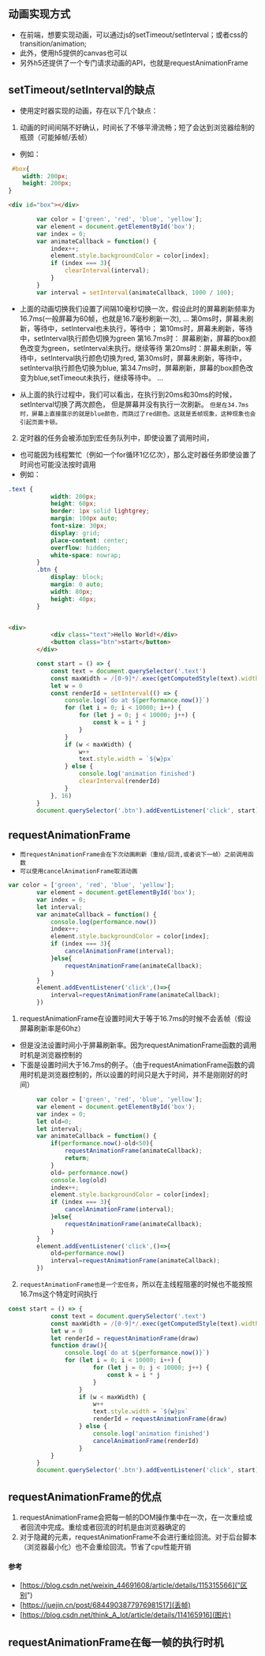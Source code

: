 ## 动画实现方式
* 在前端，想要实现动画，可以通过js的setTimeout/setInterval；或者css的transition/animation;
* 此外，使用h5提供的canvas也可以
* 另外h5还提供了一个专门请求动画的API，也就是requestAnimationFrame

## setTimeout/setInterval的缺点
* 使用定时器实现的动画，存在以下几个缺点：
1. 动画的时间间隔不好确认，时间长了不够平滑流畅；短了会达到浏览器绘制的瓶颈（可能掉帧/丢帧）
* 例如：
```css
 #box{
    width: 200px;
    height: 200px;
}
```
```html
<div id="box"></div>
```
```javascript
        var color = ['green', 'red', 'blue', 'yellow'];
        var element = document.getElementById('box');
        var index = 0;
        var animateCallback = function() {
            index++;
            element.style.backgroundColor = color[index];
            if (index === 3){
                clearInterval(interval);
            }
        }
        var interval = setInterval(animateCallback, 1000 / 100);
```
* 上面的动画切换我们设置了间隔10毫秒切换一次，假设此时的屏幕刷新频率为16.7ms(一般屏幕为60帧，也就是16.7毫秒刷新一次),
...
第0ms时，屏幕未刷新，等待中，setInterval也未执行，等待中；
第10ms时，屏幕未刷新，等待中，setInterval执行颜色切换为green
第16.7ms时： 屏幕刷新，屏幕的box颜色改变为green，setInterval未执行。继续等待
第20ms时：屏幕未刷新，等待中，setInterval执行颜色切换为red,
第30ms时，屏幕未刷新，等待中，setInterval执行颜色切换为blue,
第34.7ms时，屏幕刷新，屏幕的box颜色改变为blue,setTimeout未执行，继续等待中。
...

* 从上面的执行过程中，我们可以看出，在执行到20ms和30ms的时候，setInterval切换了两次颜色， 但是屏幕并没有执行一次刷新。
`但是在34.7ms时，屏幕上直接展示的就是blue颜色，而跳过了red颜色。这就是丢帧现象，这种现象也会引起页面卡顿。`

2. 定时器的任务会被添加到宏任务队列中，即使设置了调用时间，
* 也可能因为线程繁忙（例如一个for循环1亿亿次），那么定时器任务即使设置了时间也可能没法按时调用
* 例如：
```css
.text {
            width: 200px;
            height: 60px;
            border: 1px solid lightgrey;
            margin: 100px auto;
            font-size: 30px;
            display: grid;
            place-content: center;
            overflow: hidden;
            white-space: nowrap;
        }
        .btn {
            display: block;
            margin: 0 auto;
            width: 80px;
            height: 40px;
        }
```
```html

<div>
            <div class="text">Hello World!</div>
            <button class="btn">start</button>
        </div>
```
```javascript
        const start = () => {
            const text = document.querySelector('.text')
            const maxWidth = /[0-9]*/.exec(getComputedStyle(text).width)
            let w = 0
            const renderId = setInterval(() => {
                console.log(`do at ${performance.now()}`)
                for (let i = 0; i < 10000; i++) {
                    for (let j = 0; j < 10000; j++) {
                        const k = i * j
                    }
                }
                if (w < maxWidth) {
                    w++
                    text.style.width = `${w}px`
                } else {
                    console.log('animation finished')
                    clearInterval(renderId)
                }
            }, 16)
        }
        document.querySelector('.btn').addEventListener('click', start);
```

## requestAnimationFrame
* `而requestAnimationFrame会在下次动画刷新（重绘/回流,或者说下一帧）之前调用函数`
* `可以使用cancelAnimationFrame取消动画`
```javascript
var color = ['green', 'red', 'blue', 'yellow'];
        var element = document.getElementById('box');
        var index = 0;
        let interval;
        var animateCallback = function() {
            console.log(performance.now())
            index++;
            element.style.backgroundColor = color[index];
            if (index === 3){
                cancelAnimationFrame(interval);
            }else{
                requestAnimationFrame(animateCallback);
            }
        }
        element.addEventListener('click',()=>{
            interval=requestAnimationFrame(animateCallback);
        })
```
1. requestAnimationFrame在设置时间大于等于16.7ms的时候不会丢帧（假设屏幕刷新率是60hz）
* 但是没法设置时间小于屏幕刷新率。因为requestAnimationFrame函数的调用时机是浏览器控制的
* 下面是设置时间大于16.7ms的例子。（由于requestAnimationFrame函数的调用时机是浏览器控制的，所以设置的时间只是大于时间，并不是刚刚好的时间）
```javascript
        var color = ['green', 'red', 'blue', 'yellow'];
        var element = document.getElementById('box');
        var index = 0;
        let old=0;
        let interval;
        var animateCallback = function() {
            if(performance.now()-old<50){
                requestAnimationFrame(animateCallback);
                return;
            }
            old= performance.now()
            console.log(old)
            index++;
            element.style.backgroundColor = color[index];
            if (index === 3){
                cancelAnimationFrame(interval);
            }else{
                requestAnimationFrame(animateCallback);
            }
        }
        element.addEventListener('click',()=>{
            old=performance.now()
            interval=requestAnimationFrame(animateCallback);
        })
```
2. `requestAnimationFrame也是一个宏任务`，所以在主线程阻塞的时候也不能按照16.7ms这个特定时间执行
```javascript
const start = () => {
            const text = document.querySelector('.text')
            const maxWidth = /[0-9]*/.exec(getComputedStyle(text).width)
            let w = 0
            let renderId = requestAnimationFrame(draw)
            function draw(){
                console.log(`do at ${performance.now()}`)
                for (let i = 0; i < 10000; i++) {
                        for (let j = 0; j < 10000; j++) {
                            const k = i * j
                        }
                    }
                    if (w < maxWidth) {
                        w++
                        text.style.width = `${w}px`
                        renderId = requestAnimationFrame(draw)
                    } else {
                        console.log('animation finished')
                        cancelAnimationFrame(renderId)
                    }
            }
        }
        document.querySelector('.btn').addEventListener('click', start);
```

## requestAnimationFrame的优点
1. requestAnimationFrame会把每一帧的DOM操作集中在一次，在一次重绘或者回流中完成。重绘或者回流的时机是由浏览器确定的
2. 对于隐藏的元素，requestAnimationFrame不会进行重绘回流。对于后台脚本（浏览器最小化）也不会重绘回流。节省了cpu性能开销

#### 参考
* [https://blog.csdn.net/weixin_44691608/article/details/115315566]("区别")
* [https://juejin.cn/post/6844903877976981517](丢帧)
* [https://blog.csdn.net/think_A_lot/article/details/114165916](图片)

## requestAnimationFrame在每一帧的执行时机

